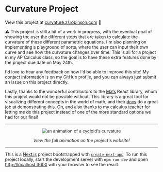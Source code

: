 # Curvature Project

View this project at [curvature.zsrobinson.com](https://curvature.zsrobinson.com) 👀

⚠️ This project is still a bit of a work in progress, with the eventual goal of showing the user the different steps that are taken to calculate the curvature of these different parametric equations. I'm also planning on implementing a playground of sorts, where the user can input their own curve and see how the curvature changes over time. This is all for a project in my AP Calculus class, so the goal is to have these extra features done by the project due date on May 24th.

I'd love to hear any feedback on how I'd be able to improve this site! My contact information is on my [GitHub profile](https://github.com/zsrobinson), and you can always just submit an issue on this project directly.

Lastly, thanks to the wonderful contributors to the [Mafs](https://mafs.dev/) React library, whom this project would not be possible without. This library is a great tool for visualizing different concepts in the world of math, and their [docs](https://mafs.dev/guides/examples/bezier-curves) do a great job at demonstrating this. Oh, and also thanks to my calculus teacher for letting me do this project instead of one of the more standard options we had for our final!

---

<p align = "center">
<img src="https://curvature.zsrobinson.com/cycloid.gif" alt="an animation of a cycloid's curvature" />
</p>

<p align="center">
  <i> View the full animation on the project's website! </i>
</p>

---

This is a [Next.js](https://nextjs.org/) project bootstrapped with [`create-next-app`](https://github.com/vercel/next.js/tree/canary/packages/create-next-app). To run this project locally, start the development server with `npm run dev` and open [http://localhost:3000](http://localhost:3000) with your browser to see the result.
